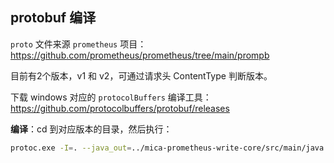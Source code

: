 ## protobuf 编译

`proto` 文件来源 `prometheus` 项目：https://github.com/prometheus/prometheus/tree/main/prompb

目前有2个版本，v1 和 v2，可通过请求头 ContentType 判断版本。

下载 windows 对应的 `protocolBuffers` 编译工具：https://github.com/protocolbuffers/protobuf/releases

**编译**：cd 到对应版本的目录，然后执行：
```bash
protoc.exe -I=. --java_out=../mica-prometheus-write-core/src/main/java *.proto
```

